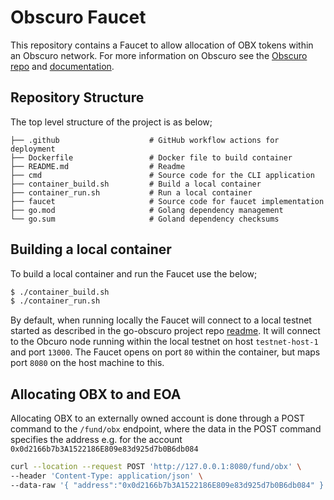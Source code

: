 # Obscuro Faucet

This repository contains a Faucet to allow allocation of OBX tokens within an Obscuro network. For more information 
on Obscuro see the [Obscuro repo](https://github.com/obscuronet/go-obscuro) and [documentation](https://docs.obscu.ro/).

## Repository Structure
The top level structure of the project is as below;

```
├── .github                    # GitHub workflow actions for deployment 
├── Dockerfile                 # Docker file to build container
├── README.md                  # Readme
├── cmd                        # Source code for the CLI application
├── container_build.sh         # Build a local container
├── container_run.sh           # Run a local container
├── faucet                     # Source code for faucet implementation
├── go.mod                     # Golang dependency management 
└── go.sum                     # Goland dependency checksums
```

## Building a local container
To build a local container and run the Faucet use the below;

```bash
$ ./container_build.sh 
$ ./container_run.sh 
```

By default, when running locally the Faucet will connect to a local testnet started as described in the go-obscuro 
project repo [readme](https://github.com/obscuronet/go-obscuro#building-and-running-a-local-testnet). It will connect 
to the Obcuro node running within the local testnet on host `testnet-host-1` and port `13000`. The Faucet opens 
on port `80` within the container, but maps port `8080` on the host machine to this.


## Allocating OBX to and EOA
Allocating OBX to an externally owned account is done through a POST command to the `/fund/obx` endpoint, where the 
data in the POST command specifies the address e.g. for the account `0x0d2166b7b3A1522186E809e83d925d7b0B6db084`

```bash
curl --location --request POST 'http://127.0.0.1:8080/fund/obx' \
--header 'Content-Type: application/json' \
--data-raw '{ "address":"0x0d2166b7b3A1522186E809e83d925d7b0B6db084" }'
```

